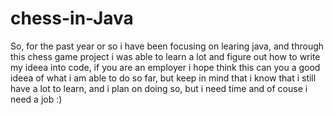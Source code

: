 # chess-in-Java

So, for the past year or so i have been focusing on learing java, and through this chess game project i was able to learn a lot and figure out how to write my ideea into code, if you are an employer i hope think this can you a good ideea of what i am able to do so far, but keep in mind that i know that i still have a lot to learn, and  i plan on doing so, but i need time and of couse i need a job :)
